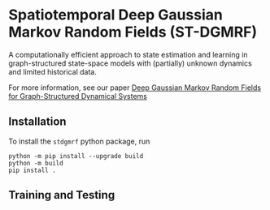 # Spatiotemporal Deep Gaussian Markov Random Fields (ST-DGMRF)
A computationally efficient approach to state estimation and learning in graph-structured state-space models with 
(partially) unknown dynamics and limited historical data.

For more information, see our paper [Deep Gaussian Markov Random Fields for Graph-Structured Dynamical Systems](
https://openreview.net/pdf?id=dcw7qRUuD8
)

## Installation
To install the `stdgmrf` python package, run
```
python -m pip install --upgrade build
python -m build
pip install .
```

## Training and Testing
